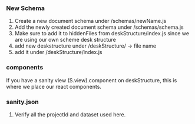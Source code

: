 ### New Schema

1. Create a new document schema under /schemas/newName.js
2. Add the newly created document schema under /schemas/schema.js
3. Make sure to add it to hiddenFiles from deskStructure/index.js since we are using our own scheme desk structure
4. add new deskstructure under /deskStructure/ -> file name
5. add it under /deskStructure/index.js

### components

If you have a sanity view (S.view).component on deskStructure, this is where we place our react components.

### sanity.json

1. Verify all the projectId and dataset used here.
